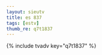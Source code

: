```yaml
--- 
layout: sieutv
title: es 837
tags: [estv]
thumb_re: q7t1837
---
```

{% include tvadv key="q7t1837" %} 
